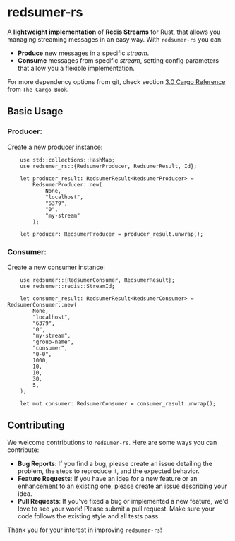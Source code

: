 # redsumer-rs

A **lightweight implementation** of **Redis Streams** for Rust, that allows you managing streaming messages in an easy way.
With `redsumer-rs` you can:
- **Produce** new messages in a specific *stream*.
- **Consume** messages from specific *stream*, setting config parameters that allow you a flexible implementation.

For more dependency options from git, check section [3.0 Cargo Reference](https://doc.rust-lang.org/cargo/reference/index.html) from `The Cargo Book`.

## Basic Usage

### Producer:

Create a new producer instance:

```rust,no_run
    use std::collections::HashMap;
    use redsumer_rs::{RedsumerProducer, RedsumerResult, Id};

    let producer_result: RedsumerResult<RedsumerProducer> =
        RedsumerProducer::new(
            None,
            "localhost",
            "6379",
            "0",
            "my-stream"
        );

    let producer: RedsumerProducer = producer_result.unwrap();
```

### Consumer:

Create a new consumer instance:

```rust,no_run
    use redsumer::{RedsumerConsumer, RedsumerResult};
    use redsumer::redis::StreamId;

    let consumer_result: RedsumerResult<RedsumerConsumer> = RedsumerConsumer::new(
        None,
        "localhost",
        "6379",
        "0",
        "my-stream",
        "group-name",
        "consumer",
        "0-0",
        1000,
        10,
        10,
        30,
        5,
    );

    let mut consumer: RedsumerConsumer = consumer_result.unwrap();
```

## Contributing

We welcome contributions to `redsumer-rs`. Here are some ways you can contribute:

- **Bug Reports**: If you find a bug, please create an issue detailing the problem, the steps to reproduce it, and the expected behavior.
- **Feature Requests**: If you have an idea for a new feature or an enhancement to an existing one, please create an issue describing your idea.
- **Pull Requests**: If you've fixed a bug or implemented a new feature, we'd love to see your work! Please submit a pull request. Make sure your code follows the existing style and all tests pass.

Thank you for your interest in improving `redsumer-rs`!